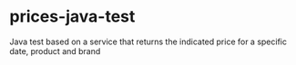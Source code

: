 # prices-java-test
Java test based on a service that returns the indicated price for a specific date, product and brand
